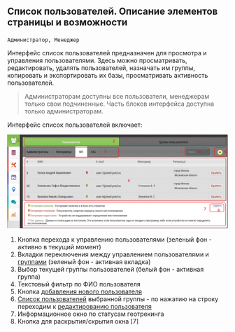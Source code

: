 ## Список пользователей. Описание элементов страницы и возможности

`Администратор, Менеджер`

Интерфейс список пользователей предназначен для просмотра и управления пользователями.
Здесь можно просматривать, редактировать, удалять пользователей, назначать им группы, копировать и экспортировать их базы, просматривать активность пользователей.

> Администраторам доступны все пользователи, менеджерам только свои подчиненные.
Часть блоков интерфейса доступна только администраторам.

Интерфейс список пользователей включает:

![](../images/accounts-user.png)

1. Кнопка перехода к управлению пользователями (зеленый фон - активно в текущий момент)
2. Вкладки переключения между управлением пользователями и [группами](accounts-group.md) (зеленый фон - активная вкладка)
3. Выбор текущей группы пользователей (белый фон - активная группа)
4. Текстовый фильтр по ФИО пользователя
5. Кнопка [добавления нового пользователя](accounts-user-add.md)
6. [Список пользователей](accounts-user-fields.md) выбранной группы - по нажатию на строку переходим к [редактированию пользователя](accounts-user-edit.md)
7. Информационное окно по статусам геотрекинга
8. Кнопка для раскрытия/скрытия окна [7]
